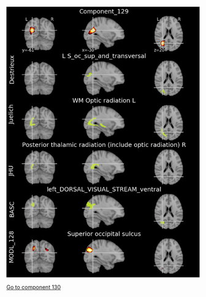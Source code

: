 


![129](preliminary/129.jpg "Component 129")

[Go to component 130](https://parietal-inria.github.io/MODL_atlas/512/130 "Component 130")